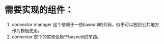 # 需要实现的组件：
1. connector manager 这个依赖于一些baseutil的代码。似乎可以放到公共地方作为模板使用。
2. connector 这个的实现依赖于baseutil的东西。